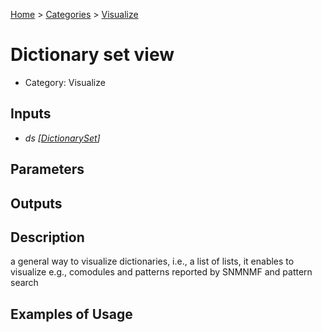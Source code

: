 
[Home](../../../index.html) > [Categories](../../index.html) > [Visualize](index.html)

# Dictionary set view

* Category: Visualize

## Inputs

* *ds [[DictionarySet](../../../data_types.html#dictionaryset)]*

## Parameters



## Outputs



## Description

  a general way to visualize dictionaries, i.e., a list of lists, it enables to visualize e.g., comodules and patterns reported by SNMNMF and pattern search

## Examples of Usage
        